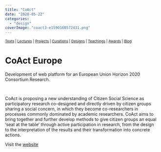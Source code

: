```yaml
---
title: "CoAct"
date: "2020-05-22"
categories: 
  - "design"
coverImage: "coact3-e1590160572431.png"
---
```


<small>[Texts](../texts.html) | [Lectures](../lectures.html) | [Projects](../projects.html) | [Curations](../curation.html) | [Designs](../designs.html) | [Teachings](../teachings.html) | [Awards](../awards.html) | <a href="https://readruiz.medium.com/" target="_blank">Blog</a></small>

# CoAct Europe

Development of web platform for an European Union Horizon 2020 Consortium Research.

<img src="images/coact1-e1590160464450-1024x519.png" alt="" />
    
<img src="images/coact2-e1590160536255-1024x524.png" alt="" />
    
<img src="images/coact3-e1590160572431-1024x522.png" alt="" />
    
<img src="images/coact4-e1590160616428-1024x524.png" alt="" />
  

CoAct is proposing a new understanding of Citizen Social Science as participatory research co-designed and directly driven by citizen groups sharing a social concern, in which they become co-researchers in processes commonly dominated by academic researchers. CoAct aims to bring together and further develop methods to give citizen groups an equal ‘seat at the table’ through active participation in research, from the design to the interpretation of the results and their transformation into concrete actions.

Visit the [website](https://coactproject.eu)
